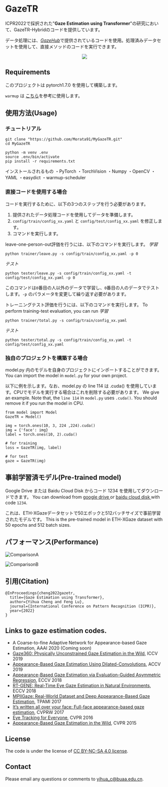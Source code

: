 # GazeTR

ICPR2022で採択された"**Gaze Estimation using Transformer**"の研究において、GazeTR-Hybridのコードを提供しています。

データ処理には、<a href="https://phi-ai.buaa.edu.cn/Gazehub/3D-dataset/#mpiifacegaze" target="_blank">*GazeHub*</a>で提供されているコードを使用。処理済みデータセットを使用して、直接メソッドのコードを実行できます。

<div align=center> <img src="src/overview.png"> </div>

## Requirements
このプロジェクトは pytorch1.7.0 を使用して構築します。

`warmup` は <a href="https://github.com/ildoonet/pytorch-gradual-warmup-lr" target="_blank">こちら</a>を参考に使用します。



## 使用方法(Usage)
### チュートリアル
```
git clone "https://github.com/Morata91/MyGazeTR.git"
cd MyGazeTR
```

```
python -m venv .env
source .env/bin/activate
pip install -r requirements.txt
```
インストールされるもの
・PyTorch
・TorchVision
・Numpy
・OpenCV
・YAML
・easydict
・warmup-scheduler

### 直接コードを使用する場合

コードを実行するために、以下の3つのステップを行う必要があります。

1.	提供されたデータ処理コードを使用してデータを準備します。
2.	`config/train/config_xx.yaml` と `config/test/config_xx.yaml` を修正します。
3.	コマンドを実行します。

leave-one-person-out評価を行うには、以下のコマンドを実行します。
*学習*
```
python trainer/leave.py -s config/train/config_xx.yaml -p 0
```
*テスト*
```
python tester/leave.py -s config/train/config_xx.yaml -t config/test/config_xx.yaml -p 0
```

このコマンドは`0`番目の人以外のデータで学習し、`0`番目の人のデータでテストします。`-p` のパラメータを変更して繰り返す必要があります。

トレーニングテスト評価を行うには、以下のコマンドを実行します。
To perform training-test evaluation, you can run
*学習*
```
python trainer/total.py -s config/train/config_xx.yaml    
```

*テスト*
```
python tester/total.py -s config/train/config_xx.yaml -t config/test/config_xx.yaml
```

### 独自のプロジェクトを構築する場合
model.py 内のモデルを自身のプロジェクトにインポートすることができます。
You can import the model in `model.py` for your own project.

以下に例を示します。なお、model.py の line 114 は .cuda() を使用しています。CPUでモデルを実行する場合はこれを削除する必要があります。
We give an example. Note that, the `line 114` in `model.py` uses `.cuda()`. You should remove it if you run the model in CPU.
```
from model import Model
GazeTR = Model()

img = torch.ones(10, 3, 224 ,224).cuda()
img = {'face': img}
label = torch.ones(10, 2).cuda()

# for training
loss = GazeTR(img, label)

# for test
gaze = GazeTR(img)
```

## 事前学習済モデル(Pre-trained model)
Google Drive  または  Baidu Cloud Disk  からコード 1234 を使用してダウンロードできます。
You can download from <a href="https://drive.google.com/file/d/1WEiKZ8Ga0foNmxM7xFabI4D5ajThWAWj/view?usp=sharing" target="_blank"> google drive </a> or <a href="https://pan.baidu.com/s/1GEbjbNgXvVkisVWGtTJm7g" target="_blank"> baidu cloud disk </a> with code `1234`. 

これは、ETH-XGazeデータセットで50エポックと512バッチサイズで事前学習されたモデルです。
This is the pre-trained model in ETH-XGaze dataset with 50 epochs and 512 batch sizes. 

## パフォーマンス(Performance)
![ComparisonA](src/ComparisonA.png)

![ComparisonB](src/ComparisonB.png)

## 引用(Citation)
```
@InProceedings{cheng2022gazetr,
  title={Gaze Estimation using Transformer},
  author={Yihua Cheng and Feng Lu},
  journal={International Conference on Pattern Recognition (ICPR)},
  year={2022}
}
```

## Links to gaze estimation codes.

- A Coarse-to-fine Adaptive Network for Appearance-based Gaze Estimation, AAAI 2020 (Coming soon)
- [Gaze360: Physically Unconstrained Gaze Estimation in the Wild](https://github.com/yihuacheng/Gaze360), ICCV 2019
- [Appearance-Based Gaze Estimation Using Dilated-Convolutions](https://github.com/yihuacheng/Dilated-Net), ACCV 2019
- [Appearance-Based Gaze Estimation via Evaluation-Guided Asymmetric Regression](https://github.com/yihuacheng/ARE-GazeEstimation), ECCV 2018
- [RT-GENE: Real-Time Eye Gaze Estimation in Natural Environments](https://github.com/yihuacheng/RT-Gene), ECCV 2018
- [MPIIGaze: Real-World Dataset and Deep Appearance-Based Gaze Estimation](https://github.com/yihuacheng/Gaze-Net), TPAMI 2017
- [It’s written all over your face: Full-face appearance-based gaze estimation](https://github.com/yihuacheng/Full-face), CVPRW 2017
- [Eye Tracking for Everyone](https://github.com/yihuacheng/Itracker), CVPR 2016
- [Appearance-Based Gaze Estimation in the Wild](https://github.com/yihuacheng/Mnist), CVPR 2015

## License
The code is under the license of [CC BY-NC-SA 4.0 license](https://creativecommons.org/licenses/by-nc-sa/4.0/).

## Contact 
Please email any questions or comments to yihua_c@buaa.edu.cn.
